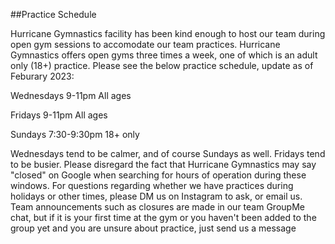 ##Practice Schedule

Hurricane Gymnastics facility has been kind enough to host our team during open gym sessions to accomodate our team practices. Hurricane Gymnastics offers open gyms three times a week, one of which is an adult only (18+) practice. Please see the below practice schedule, update as of Feburary 2023:

Wednesdays
9-11pm
All ages

Fridays
9-11pm
All ages

Sundays
7:30-9:30pm
18+ only

Wednesdays tend to be calmer, and of course Sundays as well. Fridays tend to be busier. Please disregard the fact that Hurricane Gymnastics may say "closed" on Google when searching for hours of operation during these windows. For questions regarding whether we have practices during holidays or other times, please DM us on Instagram to ask, or email us. Team announcements such as closures are made in our team GroupMe chat, but if it is your first time at the gym or you haven't been added to the group yet and you are unsure about practice, just send us a message
